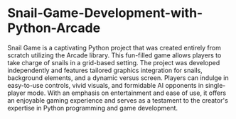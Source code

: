 # Snail-Game-Development-with-Python-Arcade

Snail Game is a captivating Python project that was created entirely from scratch utilizing the Arcade library. This fun-filled game allows players to take charge of snails in a grid-based setting. The project was developed independently and features tailored graphics integration for snails, background elements, and a dynamic versus screen. Players can indulge in easy-to-use controls, vivid visuals, and formidable AI opponents in single-player mode. With an emphasis on entertainment and ease of use, it offers an enjoyable gaming experience and serves as a testament to the creator's expertise in Python programming and game development.

